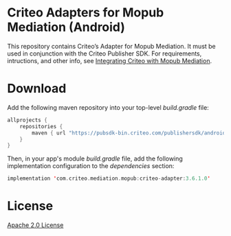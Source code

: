 # Criteo Adapters for Mopub Mediation (Android)
This repository contains Criteo’s Adapter for Mopub Mediation. It must be used in conjunction with the Criteo Publisher SDK. For requirements, intructions, and other info, see [Integrating Criteo with Mopub Mediation](https://publisherdocs.criteotilt.com/app/android/mediation/mopub/).

# Download
Add the following maven repository into your top-level *build.gradle* file:

```kotlin
allprojects {
    repositories {
        maven { url "https://pubsdk-bin.criteo.com/publishersdk/android" }
    }
}
```

Then, in your app's module *build.gradle* file, add the following implementation configuration to the *dependencies* section:

```kotlin
implementation 'com.criteo.mediation.mopub:criteo-adapter:3.6.1.0'
```

# License
[Apache 2.0 License](http://www.apache.org/licenses/LICENSE-2.0.html)
